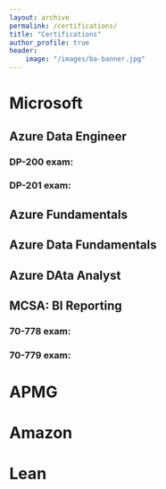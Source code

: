 ```yaml
---
layout: archive
permalink: /certifications/
title: "Certifications"
author_profile: true
header:
    image: "/images/ba-banner.jpg"
---  
```

# Microsoft
## Azure Data Engineer
### DP-200 exam: 

### DP-201 exam:

## Azure Fundamentals

## Azure Data Fundamentals

## Azure DAta Analyst

## MCSA: BI Reporting
### 70-778 exam:
### 70-779 exam:

# APMG

# Amazon

# Lean